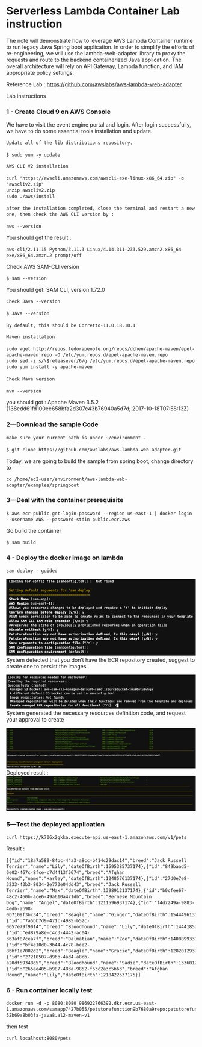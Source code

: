 # Serverless Lambda Container Lab instruction


The note will demonstrate how to leverage AWS Lambda Container runtime to run legacy Java Spring boot application.
In order to simplify the efforts of re-engineering,
we will use the lambda-web-adapter library to proxy the requests and route to the backend containerized Java application.
The overall architecture will rely on API Gateway, Lambda function, and IAM appropriate policy settings.

Reference Lab : https://github.com/awslabs/aws-lambda-web-adapter

Lab instructions



### 1 - Create Cloud 9 on AWS Console

We have to visit the event engine portal and login.
After login successfully, we have to do some essential tools installation and update.


```
Update all of the lib distributions repository. 

$ sudo yum -y update
```



```
AWS CLI V2 installation

curl "https://awscli.amazonaws.com/awscli-exe-linux-x86_64.zip" -o "awscliv2.zip"
unzip awscliv2.zip
sudo ./aws/install

after the installation completed, close the terminal and restart a new one, then check the AWS CLI version by : 

aws --version

```

You should get the result :
```
aws-cli/2.11.15 Python/3.11.3 Linux/4.14.311-233.529.amzn2.x86_64 exe/x86_64.amzn.2 prompt/off
```
Check AWS SAM-CLI version

```
$ sam --version

```

You should get: SAM CLI, version 1.72.0


```
Check Java --version

$ Java --version

By default, this should be Corretto-11.0.18.10.1
```



```
Maven installation

sudo wget http://repos.fedorapeople.org/repos/dchen/apache-maven/epel-apache-maven.repo -O /etc/yum.repos.d/epel-apache-maven.repo
sudo sed -i s/\$releasever/6/g /etc/yum.repos.d/epel-apache-maven.repo
sudo yum install -y apache-maven

Check Mave version

mvn --version
```

you should got : Apache Maven 3.5.2 (138edd61fd100ec658bfa2d307c43b76940a5d7d; 2017-10-18T07:58:13Z)



### 2—Download the sample Code

```
make sure your current path is under ~/environment .

$ git clone https://github.com/awslabs/aws-lambda-web-adapter.git

```

Today, we are going to build the sample from spring boot, change directory to

```
cd /home/ec2-user/environment/aws-lambda-web-adapter/examples/springboot

```



### 3—Deal with the container prerequisite

```
$ aws ecr-public get-login-password --region us-east-1 | docker login --username AWS --password-stdin public.ecr.aws
```

Go build the container


```
$ sam build
```



### 4 - Deploy the docker image on lambda

```
sam deploy --guided
```

![](./images/4-1.png)
System detected that you don’t have the ECR repository created, suggest to create one to persist the images.

![](./images/4-2.png)
System generated the necessary resources definition code, and request your approval to create

![](./images/4-3.png)
Deployed result :
![](./images/4-4.png)

### 5—Test the deployed application

```
curl https://k706x2gkka.execute-api.us-east-1.amazonaws.com/v1/pets
```


Result :

```
[{"id":"18a7a589-84bc-44a3-a8cc-b414c29dac14","breed":"Jack Russell Terrier","name":"Lily","dateOfBirth":1595385737174},{"id":"849baad5-6e02-467c-8fce-c7d4413f5674","breed":"Afghan Hound","name":"Harley","dateOfBirth":1248576137174},{"id":"27d0e7e8-3233-43b3-8034-2e773e04dd43","breed":"Jack Russell Terrier","name":"Max","dateOfBirth":1398912137174},{"id":"b0cfee67-48c2-460b-ace6-49a610a471db","breed":"Bernese Mountain Dog","name":"Angel","dateOfBirth":1211596937174},{"id":"f4d7249a-9883-4edb-ab98-0b7109f3bc34","breed":"Beagle","name":"Ginger","dateOfBirth":1544496137174},{"id":"7a5bb7d9-471c-4985-b52c-0657e79f9014","breed":"Bloodhound","name":"Lily","dateOfBirth":1444185737174},{"id":"ed879a8e-c4c3-4442-ac04-363af87cea7f","breed":"Dalmatian","name":"Zoe","dateOfBirth":1400899337174},{"id":"bf4e10d0-3b44-4c78-bee2-8bbf1e7002d2","breed":"Beagle","name":"Gracie","dateOfBirth":1282012937174},{"id":"27210507-d96b-4ad4-a8cb-a20df59348d5","breed":"Bloodhound","name":"Sadie","dateOfBirth":1336012937175},{"id":"265ae405-b987-483a-9852-f53c2a3c5b63","breed":"Afghan Hound","name":"Lily","dateOfBirth":1218422537175}]
```



### 6 - Run container locally test



```
docker run -d -p 8080:8080 986922766392.dkr.ecr.us-east-1.amazonaws.com/samapp7427b055/petstorefunction9b7680a9repo:petstorefunction-52b69a8b03fa-java8.al2-maven-v1
```

then test


```
curl localhost:8080/pets 
```

